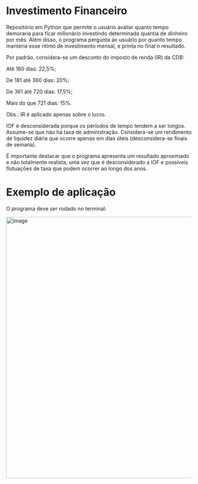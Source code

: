 # Investimento Financeiro
Repositório em Python que permite o usuário avaliar quanto tempo demoraria para ficar milionário investindo determinada quantia de dinheiro por mês.
Além disso, o programa pergunta ao usuário por quanto tempo manteria esse ritimo de investimento mensal, e printa no final o resultado.

Por padrão, considera-se um desconto do imposto de renda (IR) da CDB:
<p>
    Até 180 dias: 22,5%;
</p>
<p>
    De 181 até 360 dias: 20%;
</p>
<p>
    De 361 até 720 dias: 17,5%;
</p>
<p>
    Mais do que 721 dias: 15%.
</p>
Obs.: IR é aplicado apenas sobre o lucro.

IOF é desconsiderada porque os períodos de tempo tendem a ser longos.
Assume-se que não há taxa de administração.
Considera-se um rendimento de liquidez diária que ocorre apenas em dias úteis (desconsidera-se finais de semana).
<p>
    É importante destacar que o programa apresenta um resultado aproximado e não totalmente realista, uma vez que é desconsiderado a IOF e possíveis flutuações de taxa que podem ocorrer ao longo dos anos.
</p>

# Exemplo de aplicação

O programa deve ser rodado no terminal:
<p>
<img width="710" alt="image" src="https://user-images.githubusercontent.com/115668120/216605133-e0ead84b-5f28-4c15-b7be-6fcb91aa29ef.png">
</p>
